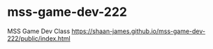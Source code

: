 # mss-game-dev-222
MSS Game Dev Class
https://shaan-james.github.io/mss-game-dev-222/public/index.html
